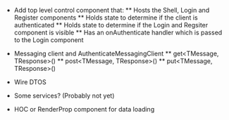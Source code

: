 * Add top level control component that:
** Hosts the Shell, Login and Register components
** Holds state to determine if the client is authenticated
** Holds state to determine if the Login and Regsiter component is visible
** Has an onAuthenticate handler which is passed to the Login component

* Messaging client and AuthenticateMessagingClient
** get<TMessage, TResponse>()
** post<TMessage, TResponse>()
** put<TMessage, TResponse>()
* Wire DTOS
* Some services? (Probably not yet)

* HOC or RenderProp component for data loading


